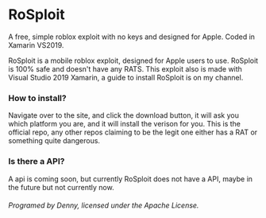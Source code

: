 # RoSploit
A free, simple roblox exploit with no keys and designed for Apple. Coded in Xamarin VS2019.

RoSploit is a mobile roblox exploit, designed for Apple users to use. RoSploit is 100% safe and doesn't have any RATS. This exploit also is made with Visual Studio 2019 Xamarin, a guide to install RoSploit is on my channel.


### How to install?
Navigate over to the site, and click the download button, it will ask you which platform you are, and it will install the verison for you. This is the official repo, any other repos claiming to be the legit one either has a RAT or something quite dangerous. 

### Is there a API?
A api is coming soon, but currently RoSploit does not have a API, maybe in the future but not currently now.


###### Programed by Denny, licensed under the Apache License.

